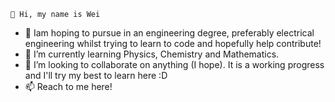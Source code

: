 ```
👋 Hi, my name is Wei
```
- 👀  Iam hoping to pursue in an engineering degree, preferably electrical engineering whilst trying to learn to code and hopefully help contribute!
- 🌱  I’m currently learning Physics, Chemistry and Mathematics.
- 💞️  I’m looking to collaborate on anything (I hope). It is a working progress and I'll try my best to learn here :D
- 📫  Reach to me here!

<!---
Wei-2003/Wei-2003 is a ✨ special ✨ repository because its `README.md` (this file) appears on your GitHub profile.
You can click the Preview link to take a look at your changes.
--->
